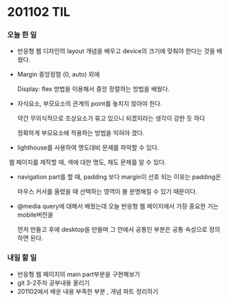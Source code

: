 # 201102 TIL

### 오늘 한 일

- 반응형 웹 디자인의 layout 개념을 배우고 device의 크기에 맞춰야 한다는 것을 배웠다.

- Margin 중앙정렬 (0, auto) 외에

  Display: flex 방법을 이용해서 중앙 정렬하는 방법을 배웠다.

- 자식요소, 부모요소의 관계의 point를 놓치지 않아야 한다. 

  약간 무의식적으로 조상요소가 묶고 있으니 되겠지라는 생각이 강한 듯 하다 

  정확하게 부모요소에 적용하는 방법을 익혀야 겠다.

- lighthouse를 사용하여 명도대비 문제를 파악할 수 있다. 

​       웹 페이지를 제작할 때, 색에 대한 명도, 채도 문제를 알 수 있다.

- navigation part를 할 때, padding 보다 margin이 선호 되는 이유는 padding은 

  마우스 커서를 올렸을 때 선택하는 영역이 불 분명해질 수 있기 때문이다.

- @media query에 대해서 배웠는데 오늘 반응형 웹 페이지에서 가장 중요한 거는 mobile버전을

  먼저 만들고 후에 desktop을 만들며 그 안에서 공통인 부분은 공통 속성으로 정의하면 된다.



### 내일 할 일

- 반응형 웹 페이지의 main part부분을 구현해보기 
- git 3-2주차 공부내용 올리기 
- 201102에서 배운 내용 부족한 부분 , 개념 파트 정리하기 

